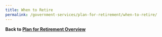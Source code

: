 ```yaml
---
title: When to Retire
permalink: /government-services/plan-for-retirement/when-to-retire/
---
```




**Back to [Plan for Retirement Overview](/government-services/plan-for-retirement/overview/)**
